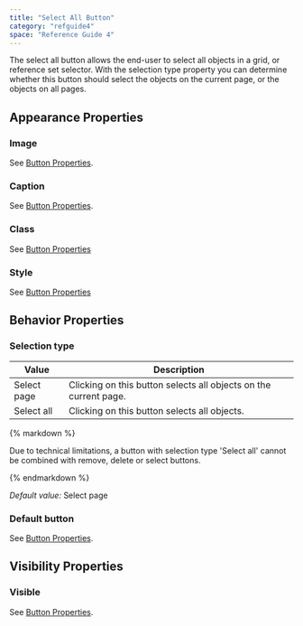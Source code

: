```yaml
---
title: "Select All Button"
category: "refguide4"
space: "Reference Guide 4"
---
```

The select all button allows the end-user to select all objects in a grid, or reference set selector. With the selection type property you can determine whether this button should select the objects on the current page, or the objects on all pages.

## Appearance Properties

### Image

See [Button Properties](Button+Properties).

### Caption

See [Button Properties](Button+Properties).

### Class

See [Button Properties](Button+Properties)

### Style

See [Button Properties](Button+Properties)

## Behavior Properties

### Selection type

| Value | Description |
| --- | --- |
| Select page | Clicking on this button selects all objects on the current page. |
| Select all | Clicking on this button selects all objects. |

<div class="alert alert-warning">{% markdown %}

Due to technical limitations, a button with selection type 'Select all' cannot be combined with remove, delete or select buttons.

{% endmarkdown %}</div>

_Default value:_ Select page

### Default button

See [Button Properties](Button+Properties).

## Visibility Properties

### Visible

See [Button Properties](Button+Properties).
